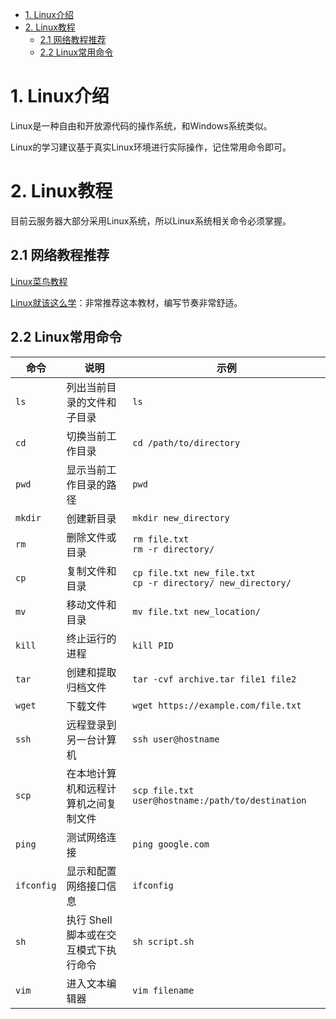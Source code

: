 
- [1. Linux介绍](#1-Linux介绍)
- [2. Linux教程](#2-Linux教程)
  - [2.1 网络教程推荐](#21-网络教程推荐)
  - [2.2 Linux常用命令](#22-Linux常用命令) 

# 1. Linux介绍
Linux是一种自由和开放源代码的操作系统，和Windows系统类似。

Linux的学习建议基于真实Linux环境进行实际操作，记住常用命令即可。

# 2. Linux教程
目前云服务器大部分采用Linux系统，所以Linux系统相关命令必须掌握。

## 2.1 网络教程推荐
[Linux菜鸟教程](https://www.runoob.com/linux/linux-tutorial.html)

[Linux就该这么学](https://www.linuxprobe.com/)：非常推荐这本教材，编写节奏非常舒适。

## 2.2 Linux常用命令

| 命令       | 说明                                             | 示例                                                         |
|------------|--------------------------------------------------|--------------------------------------------------------------|
| `ls`       | 列出当前目录的文件和子目录                       | `ls`                                                         |
| `cd`       | 切换当前工作目录                                 | `cd /path/to/directory`                                       |
| `pwd`      | 显示当前工作目录的路径                           | `pwd`                                                        |
| `mkdir`    | 创建新目录                                       | `mkdir new_directory`                                         |
| `rm`       | 删除文件或目录                                   | `rm file.txt`<br>`rm -r directory/`                           |
| `cp`       | 复制文件和目录                                   | `cp file.txt new_file.txt`<br>`cp -r directory/ new_directory/` |
| `mv`       | 移动文件和目录                                   | `mv file.txt new_location/`                                   |
| `kill`     | 终止运行的进程                                   | `kill PID`                                                   |                                        |
| `tar`      | 创建和提取归档文件                               | `tar -cvf archive.tar file1 file2`                           |
| `wget`     | 下载文件                                         | `wget https://example.com/file.txt`                          |
| `ssh`      | 远程登录到另一台计算机                           | `ssh user@hostname`                                          |
| `scp`      | 在本地计算机和远程计算机之间复制文件               | `scp file.txt user@hostname:/path/to/destination`            |
| `ping`     | 测试网络连接                                     | `ping google.com`                                            |
| `ifconfig` | 显示和配置网络接口信息                           | `ifconfig`                                                   |
| `sh`       | 执行 Shell 脚本或在交互模式下执行命令            | `sh script.sh`                                                 |
|`vim`      |进入文本编辑器                                         | `vim filename`                                               |
